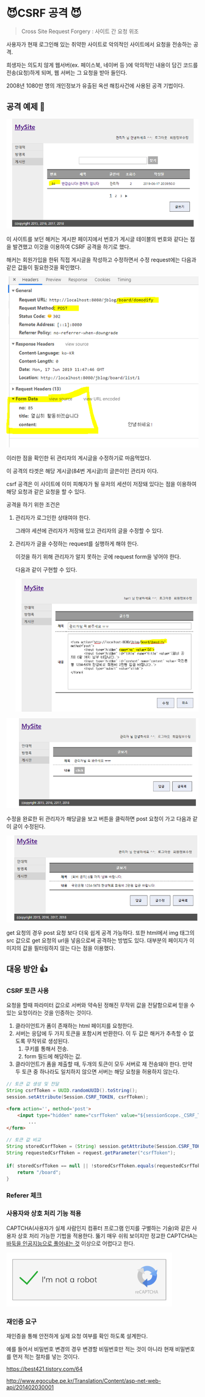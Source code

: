 # :smiling_imp:CSRF 공격 :smiling_imp:

> Cross Site Request Forgery : 사이트 간 요청 위조

사용자가 현재 로그인해 있는 취약한 사이트로 악의적인 사이트에서 요청을 전송하는 공격.

희생자는 의도치 않게 웹서버(ex. 페이스북, 네이버 등 )에 악의적인 내용이 담긴 코드를 전송(요청)하게 되며, 웹 서버는 그 요청을 받아 들인다.

2008년 1080만 명의 개인정보가 유출된 옥션 해킹사건에 사용된 공격 기법이다.



## 공격 예제 :memo:

![img](./img/img7.png)

이 사이트를 보던 해커는 게시판 페이지에서 번호가 게시글 테이블의 번호와 같다는 점을 발견했고 이것을 이용하여 CSRF 공격을 하기로 했다.



해커는 회원가입을 한뒤 직접 게시글을 작성하고 수정하면서 수정 request에는 다음과 같은 값들이 필요한것을 확인했다.

![img](./img/img9.png)

이러한 점을 확인한 뒤 관리자의 게시글을 수정하기로 마음먹었다.

이 공격의 타겟은 해당 게시글(84번 게시글)의 글쓴이인 관리자 이다.

csrf 공격은 이 사이트에 이미 피해자가 될 유저의 세션이 저장돼 있다는 점을 이용하여 해당 요청과 같은 요청을 할 수 있다.



공격을 하기 위한 조건은 

1. 관리자가 로그인한 상태여야 한다.

   그래야 세션에 관리자가 저장돼 있고 관리자의 글을 수정할 수 있다.

2. 관리자가 글을 수정하는 request를 실행하게 해야 한다.

   이것을 하기 위해 관리자가 알지 못하는 곳에 request form을 넣어야 한다.

   다음과 같이 구현할 수 있다.

   ![img](./img/img10.png)

   

![img](./img/img11.png)

수정을 완료한 뒤 관리자가 해당글을 보고 버튼을 클릭하면 post 요청이 가고 다음과 같이 글이 수정된다.

![img](./img/img12.png)



get 요청의 경우 post 요청 보다 더욱 쉽게 공격 가능하다. 또한 html에서 img 태그의 src 값으로 get 요청의 url을 넣음으로써 공격하는 방법도 있다. 대부분의 페이지가 이미지의 값을 필터링하지 않는 다는 점을 이용했다.

## 대응 방안 :+1:

### CSRF 토큰 사용

요청을 할때 파라미터 값으로 서버와 약속된 정해진 무작위 값을 전달함으로써 믿을 수 있는 요청이라는 것을 인증하는 것이다.

1. 클라이언트가 폼이 존재하는 html 페이지를 요청한다.
2. 서버는 응답에 두 가지 토큰을 포함시켜 반환한다. 이 두 값은 해커가 추측할 수 없도록 무작위로 생성된다.
   1. 쿠키를 통해서 전송.
   2. form 필드에 해당하는 값.
3. 클라이언트가 폼을 제출할 때, 두개의 토큰이 모두 서버로 재 전송돼야 한다. 만약 두 토큰 중 하나라도 일치하지 않으면 서버는 해당 요청을 허용하지 않는다.

```java
// 토큰 값 생성 및 전달
String csrfToken = UUID.randomUUID().toString();
session.setAttribute(Session.CSRF_TOKEN, csrfToken);
```



```html
<form action='', method='post'>
    <input type="hidden" name="csrfToken" value="${sessionScope._CSRF_TOKEN_}" />
        ...
</form>
```



```java
// 토큰 값 비교
String storedCsrfToken = (String) session.getAttribute(Session.CSRF_TOKEN);
String requestedCsrfToken = request.getParameter("csrfToken");
        
if( storedCsrfToken == null || !storedCsrfToken.equals(requestedCsrfToken)){
    return "/board";
}
```



###  Referer 체크



### 사용자와 상호 처리 기능 적용

CAPTCHA(사용자가 실제 사람인지 컴퓨터 프로그램 인지를 구별하는 기술)와 같은 사용자 상호 처리 가능한 기법을 적용한다. 뚫기 매우 쉬워 보이지만 정교한 CAPTCHA는 [바둑을 인공지능으로 풀어내는 것](https://namu.wiki/w/알파고) 이상으로 어렵다고 한다.

![img](./img/img6.png)

### 재인증 요구

재인증을 통해 안전하게 실제 요청 여부를 확인 하도록 설계한다.

예를 들어서 비밀번호 변경의 경우 변경할 비밀번호만 적는 것이 아니라 현재 비밀번호를 먼저 적는 절차를 넣는 것이다.



<https://best421.tistory.com/64>

<http://www.egocube.pe.kr/Translation/Content/asp-net-web-api/201402030001>